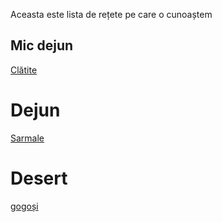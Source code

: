 Aceasta este lista de rețete pe care o cunoaștem

## Mic dejun 
[Clătite](./retete/clatite.md)

# Dejun

[Sarmale](./retete/sarmale.md)

# Desert
[gogoși](./retete/gogo%C8%99i.md)
